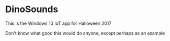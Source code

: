 # DinoSounds

This is the Windows 10 IoT app for Halloween 2017

Don't know what good this would do anyone, except perhaps as an example
